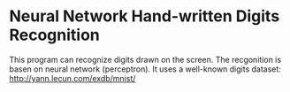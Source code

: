 # Neural Network Hand-written Digits Recognition
This program can recognize digits drawn on the screen. The recgonition is basen on neural network (perceptron).
It uses a well-known digits dataset: http://yann.lecun.com/exdb/mnist/
